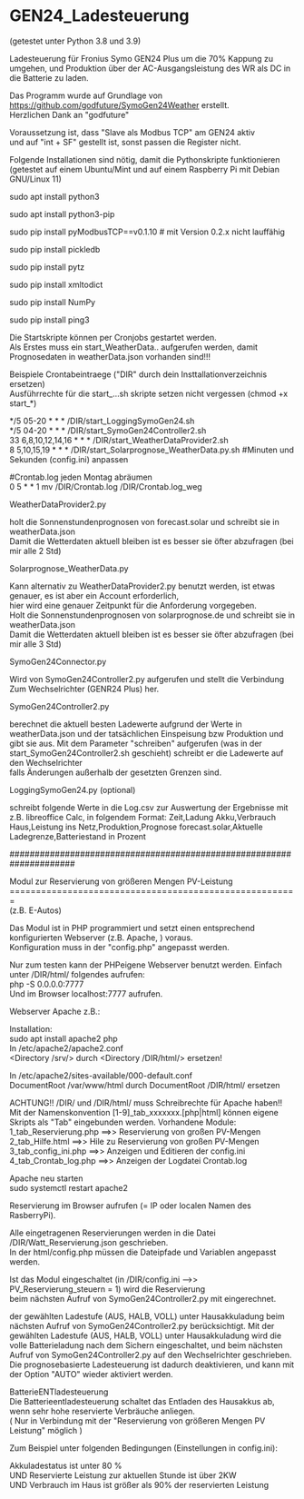 # GEN24_Ladesteuerung 
(getestet unter Python 3.8 und 3.9)

Ladesteuerung für  Fronius Symo GEN24 Plus um die 70% Kappung zu umgehen,
und Produktion über der AC-Ausgangsleistung des WR als DC in die Batterie zu laden.

Das Programm wurde auf Grundlage von https://github.com/godfuture/SymoGen24Weather erstellt. <br>
Herzlichen Dank an "godfuture"

Voraussetzung ist, dass "Slave als Modbus TCP" am GEN24 aktiv <br>
und auf "int + SF" gestellt ist, sonst passen die Register nicht.

Folgende Installationen sind nötig, damit die Pythonskripte funktionieren <br>
(getestet auf einem Ubuntu/Mint und auf einem Raspberry Pi mit Debian GNU/Linux 11)

sudo apt install python3

sudo apt install python3-pip

sudo pip install pyModbusTCP==v0.1.10   # mit Version 0.2.x nicht lauffähig

sudo pip install pickledb

sudo pip install pytz

sudo pip install xmltodict

sudo pip install NumPy

sudo pip install ping3



Die Startskripte können per Cronjobs gestartet werden. <br>
Als Erstes muss ein start_WeatherData.. aufgerufen werden, damit Prognosedaten in weatherData.json vorhanden sind!!!

Beispiele Crontabeintraege ("DIR" durch dein Insttallationverzeichnis ersetzen) <br>
Ausführrechte für die start_...sh skripte setzen nicht vergessen (chmod +x start_*)

*/5 05-20 * * * /DIR/start_LoggingSymoGen24.sh <br>
*/5 04-20 * * * /DIR/start_SymoGen24Controller2.sh <br>
33 6,8,10,12,14,16 * * * /DIR/start_WeatherDataProvider2.sh <br>
8 5,10,15,19 * * * /DIR/start_Solarprognose_WeatherData.py.sh #Minuten und Sekunden (config.ini) anpassen <br>

#Crontab.log jeden Montag abräumen <br>
0 5 * * 1 mv /DIR/Crontab.log /DIR/Crontab.log_weg <br>


WeatherDataProvider2.py

holt die Sonnenstundenprognosen von forecast.solar und schreibt sie in weatherData.json <br>
Damit die Wetterdaten aktuell bleiben ist es besser sie öfter abzufragen (bei mir alle 2 Std)

Solarprognose_WeatherData.py 

Kann alternativ zu WeatherDataProvider2.py benutzt werden, ist etwas genauer, es ist aber ein Account erforderlich, <br>
hier wird eine genauer Zeitpunkt für die Anforderung vorgegeben. <br>
Holt die Sonnenstundenprognosen von solarprognose.de und schreibt sie in weatherData.json <br>
Damit die Wetterdaten aktuell bleiben ist es besser sie öfter abzufragen (bei mir alle 3 Std) <br>

SymoGen24Connector.py

Wird von SymoGen24Controller2.py aufgerufen und stellt die Verbindung Zum Wechselrichter (GENR24 Plus) her.


SymoGen24Controller2.py

berechnet die aktuell besten Ladewerte aufgrund der Werte in weatherData.json und der tatsächlichen Einspeisung bzw Produktion und gibt sie aus.
Mit dem Parameter "schreiben" aufgerufen (was in der start_SymoGen24Controller2.sh geschieht) schreibt er die Ladewerte auf den Wechselrichter <br>
falls Änderungen außerhalb der gesetzten Grenzen sind.


LoggingSymoGen24.py (optional)

schreibt folgende Werte in die Log.csv zur Auswertung der Ergebnisse mit z.B. libreoffice Calc, in folgendem Format:
Zeit,Ladung Akku,Verbrauch Haus,Leistung ins Netz,Produktion,Prognose forecast.solar,Aktuelle Ladegrenze,Batteriestand in Prozent


#####################################################################

Modul zur Reservierung von größeren Mengen PV-Leistung <br>
======================================================= <br>
(z.B. E-Autos)

Das Modul ist in PHP programmiert und setzt einen entsprechend konfigurierten Webserver (z.B. Apache, ) voraus. <br>
Konfiguration muss in der "config.php" angepasst werden.<br>

Nur zum testen kann der PHPeigene Webserver benutzt werden. Einfach unter /DIR/html/ folgendes aufrufen:<br>
php -S 0.0.0.0:7777 <br>
Und im Browser localhost:7777 aufrufen.<br>

Webserver Apache z.B.:

Installation: <br>
sudo apt install apache2 php <br>
In /etc/apache2/apache2.conf  <br>
<Directory /srv/> durch <Directory /DIR/html/> ersetzen!<br>

In /etc/apache2/sites-available/000-default.conf <br>
DocumentRoot /var/www/html durch DocumentRoot /DIR/html/ ersetzen<br>

ACHTUNG!! /DIR/ und /DIR/html/ muss Schreibrechte für Apache haben!!<br>
Mit der Namenskonvention [1-9]_tab_xxxxxxx.[php|html] können eigene Skripts als "Tab" eingebunden werden.
Vorhandene Module:
1_tab_Reservierung.php ==>> Reservierung von großen PV-Mengen
2_tab_Hilfe.html       ==>> Hile zu Reservierung von großen PV-Mengen
3_tab_config_ini.php   ==>> Anzeigen und Editieren der config.ini
4_tab_Crontab_log.php  ==>> Anzeigen der Logdatei Crontab.log

Apache neu starten <br>
sudo systemctl restart apache2 <br>

Reservierung im Browser aufrufen (= IP oder localen Namen des RasberryPi).

Alle eingetragenen Reservierungen werden in die Datei /DIR/Watt_Reservierung.json geschrieben. <br>
In der html/config.php müssen die Dateipfade und Variablen angepasst werden.  <br>

Ist das Modul eingeschaltet (in /DIR/config.ini -->> PV_Reservierung_steuern = 1) wird die Reservierung <br>
beim nächsten Aufruf von SymoGen24Controller2.py mit eingerechnet.

 der gewählten Ladestufe (AUS, HALB, VOLL) unter Hausakkuladung beim nächsten Aufruf von SymoGen24Controller2.py berücksichtigt.
Mit der gewählten Ladestufe (AUS, HALB, VOLL) unter Hausakkuladung wird die volle Batterieladung nach dem Sichern eingeschaltet,
und beim nächsten Aufruf von SymoGen24Controller2.py auf den Wechselrichter geschrieben. <br>
Die prognosebasierte Ladesteuerung ist dadurch deaktivieren, und kann mit der Option "AUTO" wieder aktiviert werden.<br>

BatterieENTladesteuerung <br>
  Die Batterieentladesteuerung schaltet das Entladen des Hausakkus ab, wenn sehr hohe reservierte Verbräuche anliegen.<br>
  ( Nur in Verbindung mit der "Reservierung von größeren Mengen PV Leistung" möglich )<br>

  Zum Beispiel unter folgenden Bedingungen (Einstellungen in config.ini):<br>

  Akkuladestatus ist unter 80 %<br>
UND Reservierte Leistung zur aktuellen Stunde ist über 2KW<br>
UND Verbrauch im Haus ist größer als 90% der reservierten Leistung<br>


